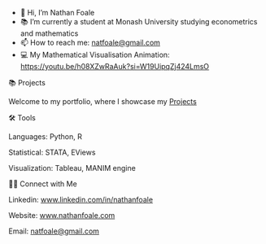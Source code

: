 - 👋 Hi, I’m Nathan Foale
- 📚 I’m currently a student at Monash University studying econometrics and mathematics
- 📫 How to reach me: natfoale@gmail.com
- 💻 My Mathematical Visualisation Animation: https://youtu.be/h08XZwRaAuk?si=W19UipqZj424LmsO

📚 Projects

Welcome to my portfolio, where I showcase my [Projects](https://github.com/nathanfoale/Portfolio/tree/main)

🛠️ Tools

Languages: Python, R

Statistical: STATA, EViews

Visualization: Tableau, MANIM engine

👋🏻 Connect with Me

Linkedin: www.linkedin.com/in/nathanfoale

Website: www.nathanfoale.com

Email: natfoale@gmail.com
<!---
nathanfoale/nathanfoale is a ✨ special ✨ repository because its `README.md` (this file) appears on your GitHub profile.
You can click the Preview link to take a look at your changes.
--->
